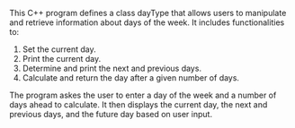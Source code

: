 This C++ program defines a class dayType that allows users to manipulate and retrieve information about days of the week. It includes functionalities to:

1. Set the current day.
2. Print the current day.
3. Determine and print the next and previous days.
4. Calculate and return the day after a given number of days.


The program askes the user to enter a day of the week and a number of days ahead to calculate. It then displays the current day, the next and previous days, and the future day based on user input.
